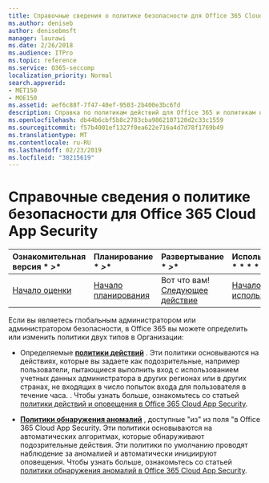 ```yaml
---
title: Справочные сведения о политике безопасности для Office 365 Cloud App Security
ms.author: deniseb
author: denisebmsft
manager: laurawi
ms.date: 2/26/2018
ms.audience: ITPro
ms.topic: reference
ms.service: O365-seccomp
localization_priority: Normal
search.appverid:
- MET150
- MOE150
ms.assetid: aef6c88f-7f47-40ef-9503-2b400e3bc6fd
description: Справка по политикам действий для Office 365 и политикам обнаружения аномалий.
ms.openlocfilehash: db44b6cbf5b8c2783cba9862107120d2c33c1559
ms.sourcegitcommit: f57b4001ef1327f0ea622e716a4d7d78f1769b49
ms.translationtype: MT
ms.contentlocale: ru-RU
ms.lasthandoff: 02/23/2019
ms.locfileid: "30215619"
---
```

# <a name="security-policy-reference-information-for-office-365-cloud-app-security"></a>Справочные сведения о политике безопасности для Office 365 Cloud App Security
  
|Ознакомительная версия * *\>**|Планирование * *\>**|Развертывание * *\>**|Использование * * * *|
|:-----|:-----|:-----|:-----|
|[Начало оценки](office-365-cas-overview.md) <br/> |[Начало планирования](get-ready-for-office-365-cas.md) <br/> |Вот что вам!  <br/> [Следующее действие](review-office-365-cas-alerts.md) <br/> |[Начало использования](utilization-activities-for-ocas.md) <br/> |
   
Если вы являетесь глобальным администратором или администратором безопасности, в Office 365 вы можете определить или изменить политики двух типов в Организации:
  
- Определяемые **[политики действий](activity-policies-and-alerts.md)** . Эти политики основываются на действиях, которые вы задаете как подозрительные, например пользователи, пытающиеся выполнить вход с использованием учетных данных администратора в других регионах или в других странах, не входящих в число попыток входа для пользователя в течение часа. . Чтобы узнать больше, ознакомьтесь со статьей [политики действий и оповещения в Office 365 Cloud App Security](activity-policies-and-alerts.md).
    
- **[Политики обнаружения аномалий](anomaly-detection-policies-in-ocas.md)** , доступные "из" из поля "в Office 365 Cloud App Security. Эти политики основываются на автоматических алгоритмах, которые обнаруживают подозрительные действия. Эти политики по умолчанию проводят наблюдение за аномалией и автоматически инициируют оповещения. Чтобы узнать больше, ознакомьтесь со статьей [политики обнаружения аномалий в Office 365 Cloud App Security](anomaly-detection-policies-in-ocas.md).
    


